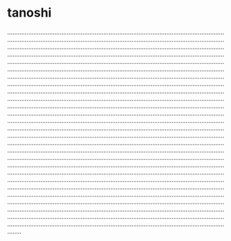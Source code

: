 # tanoshi

............................................................................................................................................................................................................................................................................................................................................................................................................................................................................................................................................................................................................................................................................................................................................................................................................................................................................................................................................................................................................................................................................................................................................................................................................................................................................................................................................................................................................................................................................................................................................................................................................................................................................................................................................................................................................................................................................................................................................................................................................................................................................................................................................................................................................................................................................................................................................................................................................................................................................................................................................................................................................................................................................................................................................................................................................................................................................................................................................................................................................................................................................................................................................................................................................................................................................................................................................................................................................................................................................................